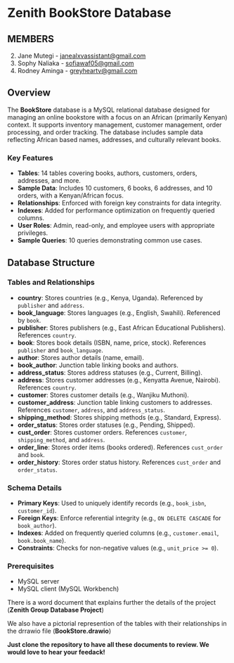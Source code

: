 # Zenith BookStore Database

## MEMBERS
2. Jane Mutegi - janealxvassistant@gmail.com
1. Sophy Naliaka - sofiawaf05@gmail.com
2. Rodney Aminga - greyheartv@gmail.com

## Overview
The **BookStore** database is a MySQL relational database designed for managing an online bookstore with a focus on an African (primarily Kenyan) context. It supports inventory management, customer management, order processing, and order tracking. The database includes sample data reflecting African based names, addresses, and culturally relevant books.

### Key Features
- **Tables**: 14 tables covering books, authors, customers, orders, addresses, and more.
- **Sample Data**: Includes 10 customers, 6 books, 6 addresses, and 10 orders, with a Kenyan/African focus.
- **Relationships**: Enforced with foreign key constraints for data integrity.
- **Indexes**: Added for performance optimization on frequently queried columns.
- **User Roles**: Admin, read-only, and employee users with appropriate privileges.
- **Sample Queries**: 10 queries demonstrating common use cases.

## Database Structure

### Tables and Relationships
- **country**: Stores countries (e.g., Kenya, Uganda). Referenced by `publisher` and `address`.
- **book_language**: Stores languages (e.g., English, Swahili). Referenced by `book`.
- **publisher**: Stores publishers (e.g., East African Educational Publishers). References `country`.
- **book**: Stores book details (ISBN, name, price, stock). References `publisher` and `book_language`.
- **author**: Stores author details (name, email).
- **book_author**: Junction table linking books and authors.
- **address_status**: Stores address statuses (e.g., Current, Billing).
- **address**: Stores customer addresses (e.g., Kenyatta Avenue, Nairobi). References `country`.
- **customer**: Stores customer details (e.g., Wanjiku Muthoni).
- **customer_address**: Junction table linking customers to addresses. References `customer`, `address`, and `address_status`.
- **shipping_method**: Stores shipping methods (e.g., Standard, Express).
- **order_status**: Stores order statuses (e.g., Pending, Shipped).
- **cust_order**: Stores customer orders. References `customer`, `shipping_method`, and `address`.
- **order_line**: Stores order items (books ordered). References `cust_order` and `book`.
- **order_history**: Stores order status history. References `cust_order` and `order_status`.

### Schema Details
- **Primary Keys**: Used to uniquely identify records (e.g., `book_isbn`, `customer_id`).
- **Foreign Keys**: Enforce referential integrity (e.g., `ON DELETE CASCADE` for `book_author`).
- **Indexes**: Added on frequently queried columns (e.g., `customer.email`, `book.book_name`).
- **Constraints**: Checks for non-negative values (e.g., `unit_price >= 0`).

### Prerequisites
- MySQL server 
- MySQL client (MySQL Workbench)

There is a word document that explains further the details of the project (**Zenith Group Database Project**)

We also have a pictorial represention of the tables with their relationships in the drrawio file (**BookStore.drawio**)

**Just clone the repository to have all these documents to review. We would love to hear your feedack!**

